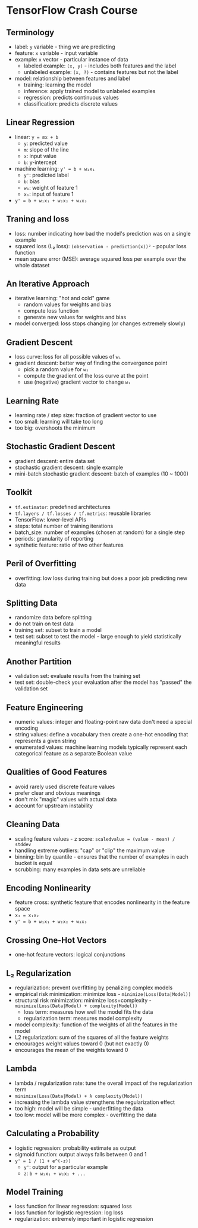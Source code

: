 # TensorFlow Crash Course

## Terminology

- label: `y` variable - thing we are predicting
- feature: `x` variable - input variable
- example: `x` vector - particular instance of data
  - labeled example: `(x, y)` - includes both features and the label
  - unlabeled example: `(x, ?)` - contains features but not the label
- model: relationship between features and label
  - training: learning the model
  - inference: apply trained model to unlabeled examples
  - regression: predicts continuous values
  - classification: predicts discrete values

## Linear Regression

- linear: `y = mx + b`
  - `y`: predicted value
  - `m`: slope of the line
  - `x`: input value
  - `b`: y-intercept
- machine learning: `y' = b + w₁x₁`
  - `y'`: predicted label
  - `b`: bias
  - `w₁`: weight of feature 1
  - `x₁`: input of feature 1
- `y' = b + w₁x₁ + w₂x₂ + w₃x₃`

## Traning and loss

- loss: number indicating how bad the model's prediction was on a single example
- squared loss (L₂ loss): `(observation - prediction(x))²` - popular loss function
- mean square error (MSE): average squared loss per example over the whole dataset

## An Iterative Approach

- iterative learning: "hot and cold" game
  - random values for weights and bias
  - compute loss function
  - generate new values for weights and bias
- model converged: loss stops changing (or changes extremely slowly)

## Gradient Descent

- loss curve: loss for all possible values of `w₁`
- gradient descent: better way of finding the convergence point
  - pick a random value for `w₁`
  - compute the gradient of the loss curve at the point
  - use (negative) gradient vector to change `w₁`

## Learning Rate

- learning rate / step size: fraction of gradient vector to use
- too small: learning will take too long
- too big: overshoots the minimum

## Stochastic Gradient Descent

- gradient descent: entire data set
- stochastic gradient descent: single example
- mini-batch stochastic gradient descent: batch of examples (10 ~ 1000)

## Toolkit

- `tf.estimator`: predefined architectures
- `tf.layers / tf.losses / tf.metrics`: reusable libraries
- TensorFlow: lower-level APIs
- steps: total number of training iterations
- batch_size: number of examples (chosen at random) for a single step
- periods: granularity of reporting
- synthetic feature: ratio of two other features

## Peril of Overfitting

- overfitting: low loss during training but does a poor job predicting new data

## Splitting Data

- randomize data before splitting
- do not train on test data
- training set: subset to train a model
- test set: subset to test the model - large enough to yield statistically meaningful results

## Another Partition

- validation set: evaluate results from the training set
- test set: double-check your evaluation after the model has "passed" the validation set

## Feature Engineering

- numeric values: integer and floating-point raw data don't need a special encoding
- string values: define a vocabulary then create a one-hot encoding that represents a given string
- enumerated values: machine learning models typically represent each categorical feature as a separate Boolean value

## Qualities of Good Features

- avoid rarely used discrete feature values
- prefer clear and obvious meanings
- don't mix "magic" values with actual data
- account for upstream instability

## Cleaning Data

- scaling feature values - z score: `scaledvalue = (value - mean) / stddev`
- handling extreme outliers: "cap" or "clip" the maximum value
- binning: bin by quantile - ensures that the number of examples in each bucket is equal
- scrubbing: many examples in data sets are unreliable

## Encoding Nonlinearity

- feature cross: synthetic feature that encodes nonlinearity in the feature space
- `x₃ = x₁x₂`
- `y' = b + w₁x₁ + w₂x₂ + w₃x₃`

## Crossing One-Hot Vectors

- one-hot feature vectors: logical conjunctions

## L₂ Regularization

- regularization: prevent overfitting by penalizing complex models
- empirical risk minimization: minimize loss - `minimize(Loss(Data|Model))`
- structural risk minimization: minimize loss+complexity - `minimize(Loss(Data|Model) + complexity(Model))`
  - loss term: measures how well the model fits the data
  - regularization term: measures model complexity
- model complexity: function of the weights of all the features in the model
- L2 regularization: sum of the squares of all the feature weights
- encourages weight values toward 0 (but not exactly 0)
- encourages the mean of the weights toward 0

## Lambda

- lambda / regularization rate: tune the overall impact of the regularization term
- `minimize(Loss(Data|Model) + λ complexity(Model))`
- increasing the lambda value strengthens the regularization effect
- too high: model will be simple - underfitting the data
- too low: model will be more complex - overfitting the data

## Calculating a Probability

- logistic regression: probability estimate as output
- sigmoid function: output always falls between 0 and 1
- `y' = 1 / (1 + e^(-z))`
  - `y'`: output for a particular example
  - `z`: `b + w₁x₁ + w₂x₂ + ...`

## Model Training

- loss function for linear regression: squared loss
- loss function for logistic regression: log loss
- regularization: extremely important in logistic regression
